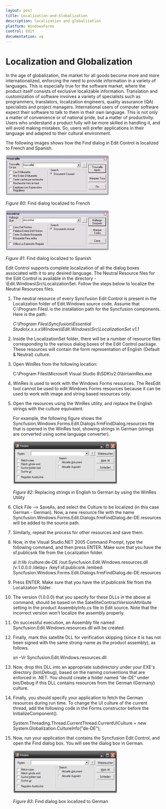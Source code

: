 ```yaml
---
layout: post
title: Localization-and-Globalization
description: localization and globalization
platform: WindowsForms
control: Edit
documentation: ug
---
```


# Localization and Globalization

In the age of globalization, the market for all goods become more and more internationalized, enforcing the need to provide information in a variety of languages. This is especially true for the software market, where the product itself consists of exclusive localizable information. Translation and customization of software involves a variety of specialists such as programmers, translators, localization engineers, quality assurance (QA) specialists and project managers. International users of computer software expect their software to talk to them in their own language. This is not only a matter of convenience or of national pride, but a matter of productivity. Users who understand a product fully will be more skilled in handling it, and will avoid making mistakes. So, users will prefer applications in their language and adapted to their cultural environment.

The following images shows how the Find dialog in Edit Control is localized to French and Spanish.



![](Localization-and-Globalization_images/Localization-and-Globalization_img1.jpeg)



_Figure_ _80_: Find dialog localized to French



![](Localization-and-Globalization_images/Localization-and-Globalization_img2.jpeg)



_Figure_ _81_: Find dialog localized to Spanish



Edit Control supports complete localization of all the dialog boxes associated with it to any desired language. The Neutral Resource files for the Edit Control is available in the directory - \Edit.Windows\Src\LocalizationSet. Follow the steps below to localize the Neutral Resources files.



1. The neutral resource of every Syncfusion Edit Control is present in the Localization folder of Edit.Windows source code. Assume that C:\Program Files\ is the installation path for the Syncfusion components. Here is the path:
   
   _C:\Program Files\Syncfusion\Essential Studio\x.x.x.x\Windows\Edit.Windows\Src\LocalizationSet v1.1_



2. Inside the LocalizationSet folder, there will be a number of resource files corresponding to the various dialog boxes of the Edit Control package. These resources will contain the form representation of English (Default & Neutral) culture.



3. Open WinRes from the following location:
   
   C:\Program Files\Microsoft Visual Studio 8\SDK\v2.0\bin\winRes.exe



4. WinRes is used to work with the Windows Forms resources. The ResEdit tool cannot be used to edit Windows Forms resources because it can be used to work with image and string based resources only.



5. Open the resources using the WinRes utility, and replace the English strings with the culture equivalent.
   
   For example, the following figure shows the Syncfusion.Windows.Forms.Edit.Dialogs.frmFindDialog.resources file that is opened in the WinRes tool, showing strings in German (strings are converted using some language converter).
   
   ![](Localization-and-Globalization_images/Localization-and-Globalization_img3.jpeg)
   
   _Figure_ _82_: Replacing strings in English to German by using the WinRes Utility



6. Click File --> SaveAs, and select the Culture to be localized (in this case German - German). Now, a new resource file with the name Syncfusion.Windows.Forms.Edit.Dialogs.frmFindDialog.de-DE.resources will be added to the source path.



7. Similarly, repeat the process for other resources and save them.



8. Now, in the Visual Studio.NET 2005 Command Prompt, type the following command, and then press ENTER. Make sure that you have the sf.publicsnk file from the Localization folder.
   
   al /t:lib /culture:de-DE /out:Syncfusion.Edit.Windows.resources.dll /v:1.0.0.0 /delay+ /keyf:sf.publicsnk /embed: Syncfusion.Windows.Forms.Edit.Dialogs.frmFindDialog.de-DE.resources



9. Press ENTER. Make sure that you have the sf.publicsnk file from the Localization folder.



10. The version (1.0.0.0) that you specify for these DLLs in the above al command, should be based on the SatelliteContractVersionAttribute setting in the product AssemblyInfo.cs file in Edit source. Note that the incorrect version won't localize the assembly properly.



11. On successful execution, an Assembly file named Syncfusion.Edit.Windows.resources.dll will be created.



12. Finally, mark this satellite DLL for verification skipping (since it is has not been signed with the same strong-name as the product assembly), as follows.



    sn –Vr Syncfusion.Edit.Windows.resources.dll



13. Now, drop this DLL into an appropriate subdirectory under your EXE's directory (bin\Debug\), based on the naming conventions that are enforced in .NET. You should create a folder named “de-DE” under bin/Debug if this DLL contains resources from the German (Germany) culture.



14. Finally, you should specify your application to fetch the German resources during run time. To change the UI culture of the current thread, add the following code in the Forms constructor before the InitializeComponent().



    System.Threading.Thread.CurrentThread.CurrentUICulture = new System.Globalization.CultureInfo("de-DE"); 



15. Now, run your application that contains the Syncfusion Edit Control, and open the Find dialog box. You will see the dialog box in German.



    ![](Localization-and-Globalization_images/Localization-and-Globalization_img4.jpeg)



    _Figure_ _83_: Find dialog box localized to German




